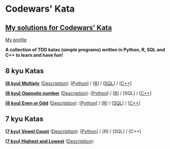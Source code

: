 # Codewars' Kata
## [My solutions for Codewars' Kata](https://www.codewars.com)

[My profile](https://www.codewars.com/users/olopez94)


<b>A collection of TDD katas (simple programs) written in  Python, R, SQL and C++ to learn and have fun!</b>

## 8 kyu Katas
[**(8 kyu) Multiply**](https://www.codewars.com/kata/multiply/) 
([Description](https://github.com/olopez94/CW/blob/master/(8%20kyu)%20Multiply/(8%20kyu)%20Multiply.md)): 
[[Python](https://github.com/olopez94/CW/blob/master/(8%20kyu)%20Multiply/(8%20kyu)%20Multiply.py)] / 
[[R](https://github.com/olopez94/CW/blob/master/(8%20kyu)%20Multiply/(8%20kyu)%20Multiply.r)] / 
[[SQL](https://github.com/olopez94/CW/blob/master/(8%20kyu)%20Multiply/(8%20kyu)%20Multiply.sql)] / 
[[C++](https://github.com/olopez94/CW/blob/master/(8%20kyu)%20Multiply/(8%20kyu)%20Multiply.cpp)]

[**(8 kyu) Opposite number**](https://www.codewars.com/kata/opposite-number) 
([Description](https://github.com/olopez94/CW/blob/master/(8%20kyu)%20Opposite%20number/(8%20kyu)%20Opposite%20number.md)): [[Python](https://github.com/olopez94/CW/blob/master/(8%20kyu)%20Opposite%20number/(8%20kyu)%20Opposite%20number.py)] / [[R](https://github.com/olopez94/CW/blob/master/(8%20kyu)%20Opposite%20number/(8%20kyu)%20Opposite%20number.r)] / 
[SQL] / 
[[C++](https://github.com/olopez94/CW/blob/master/(8%20kyu)%20Opposite%20number/(8%20kyu)%20Opposite%20number.cpp)]

[**(8 kyu) Even or Odd**](https://www.codewars.com/kata/53da3dbb4a5168369a0000fe) 
([Description](https://github.com/olopez94/codewars/blob/master/(8%20kyu)%20Even%20or%20Odd/(8%20kyu)%20Even%20or%20Odd.md)):
[[Python](https://github.com/olopez94/codewars/blob/master/(8%20kyu)%20Even%20or%20Odd/(8%20kyu)%20Even%20or%20Odd.py)] / 
[[R](https://github.com/olopez94/codewars/blob/master/(8%20kyu)%20Even%20or%20Odd/(8%20kyu)%20Even%20or%20Odd.r)] /
[[SQL](https://github.com/olopez94/codewars/blob/master/(8%20kyu)%20Even%20or%20Odd/(8%20kyu)%20Even%20or%20Odd.sql)] / 
[[C++](https://github.com/olopez94/codewars/blob/master/(8%20kyu)%20Even%20or%20Odd/(8%20kyu)%20Even%20or%20Odd.cpp)]

## 7 kyu Katas
[**(7 kyu) Vowel Count**](https://www.codewars.com/kata/54ff3102c1bad923760001f3)
([Description](https://github.com/olopez94/codewars/blob/master/(7%20kyu)%20Vowel%20Count/(7%20kyu)%20Vowel%20Count.md)):
[[Python](https://github.com/olopez94/codewars/blob/master/(7%20kyu)%20Vowel%20Count/(7%20kyu)%20Vowel%20Count.py)] /
[R] /
[SQL] /
[C++]

[**(7 kyu) Highest and Lowest**](https://www.codewars.com/kata/554b4ac871d6813a03000035)
([Description]()):
